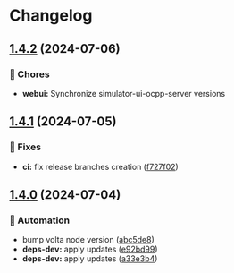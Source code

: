 # Changelog

## [1.4.2](https://github.com/SAP/e-mobility-charging-stations-simulator/compare/webui-v1.4.1...webui@v1.4.2) (2024-07-06)

### 🧹 Chores

- **webui:** Synchronize simulator-ui-ocpp-server versions

## [1.4.1](https://github.com/SAP/e-mobility-charging-stations-simulator/compare/ui@v1.4.0...ui@v1.4.1) (2024-07-05)

### 🐞 Fixes

- **ci:** fix release branches creation ([f727f02](https://github.com/SAP/e-mobility-charging-stations-simulator/commit/f727f029cb974cffb38a2c569173730b6b808e3f))

## [1.4.0](https://github.com/SAP/e-mobility-charging-stations-simulator/compare/ui-v1.3.7...ui@v1.4.0) (2024-07-04)

### 🤖 Automation

- bump volta node version ([abc5de8](https://github.com/SAP/e-mobility-charging-stations-simulator/commit/abc5de857ea9e4a27f83d1c2fe60b4618775a540))
- **deps-dev:** apply updates ([e92bd99](https://github.com/SAP/e-mobility-charging-stations-simulator/commit/e92bd991d1f0c43442dd20d7b5e34fd30f9bb136))
- **deps-dev:** apply updates ([a33e3b4](https://github.com/SAP/e-mobility-charging-stations-simulator/commit/a33e3b4129757990b84af075cf9b678506937afb))
